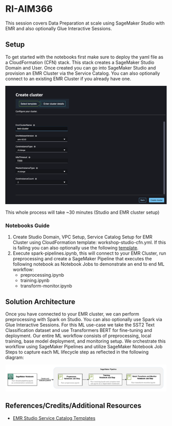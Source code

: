 # RI-AIM366
This session covers Data Preparation at scale using SageMaker Studio with EMR and also optionally Glue Interactive Sessions.

## Setup
To get started with the notebooks first make sure to deploy the yaml file as a CloudFormation (CFN) stack. This stack creates a SageMaker Studio Domain and User. Once created you can go into SageMaker Studio and provision an EMR Cluster via the Service Catalog. You can also optionally connect to an existing EMR Cluster if you already have one.

![cluster-creation](images/cluster-creation.png)

This whole process will take ~30 minutes (Studio and EMR cluster setup)

### Notebooks Guide

1. Create Studio Domain, VPC Setup, Service Catalog Setup for EMR Cluster using CloudFormation template: workshop-studio-cfn.yml. If this is failing you can also optionally use the following [template](https://github.com/aws-samples/sagemaker-studio-emr/blob/main/cloudformation/getting_started/CFN-SagemakerEMRNoAuthProductWithStudio-v3.yaml).
2. Execute spark-pipelines.ipynb, this will connect to your EMR Cluster, run preprocessing and create a SageMaker Pipeline that executes the following notebook as Notebook Jobs to demonstrate an end to end ML workflow:
   - preprocessing.ipynb
   - training.ipynb
   - transform-monitor.ipynb

## Solution Architecture
Once you have connected to your EMR cluster, we can perform preprocessing with Spark on Studio. You can also optionally use Spark via Glue Interactive Sessions. For this ML use-case we take the SST2 Text Classification dataset and use Transformers BERT for fine-tuning and deployment. Our entire ML workflow consists of preprocessing, local training, base model deployment, and monitoring setup. We orchestrate this workflow using SageMaker Pipelines and utilize SageMaker Notebook Job Steps to capture each ML lifecycle step as reflected in the following diagram:

![workflow](images/workflow.png)

## References/Credits/Additional Resources

- [EMR Studio Service Catalog Templates](https://github.com/aws-samples/sagemaker-studio-emr/tree/main)
